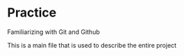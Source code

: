 # Practice
Familiarizing with Git and Github

This is a main file that is used to describe the entire project
